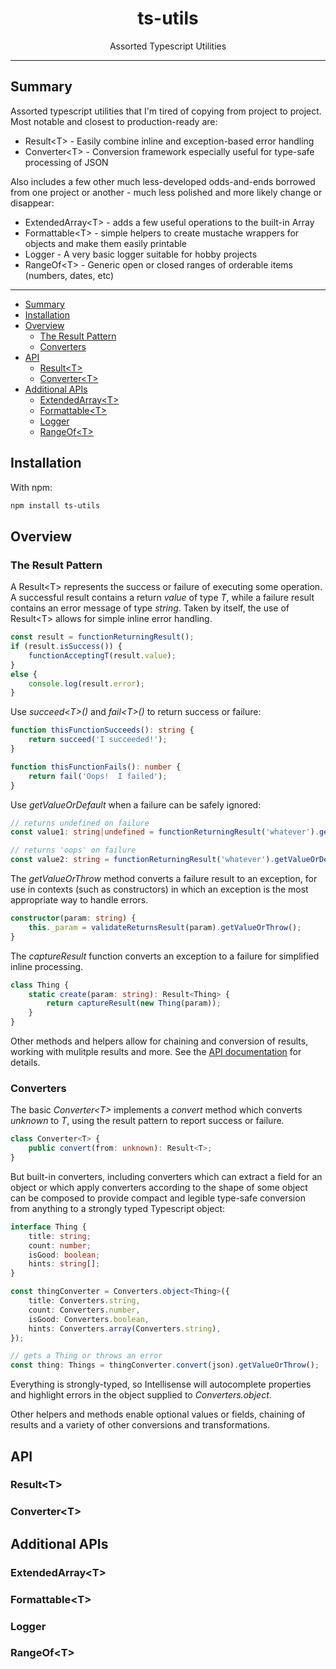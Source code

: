 <div align="center">
  <h1>ts-utils</h1>
  Assorted Typescript Utilities
</div>

<hr/>

## Summary

Assorted typescript utilities that I'm tired of copying from project to project. Most notable and closest to production-ready are:
* Result\<T\> - Easily combine inline and exception-based error handling
* Converter\<T\> - Conversion framework especially useful for type-safe processing of JSON

Also includes a few other much less-developed odds-and-ends borrowed from one project or another - much less polished and more likely change or disappear:
* ExtendedArray\<T\> - adds a few useful operations to the built-in Array
* Formattable\<T\> - simple helpers to create mustache wrappers for objects and make them easily printable
* Logger - A very basic logger suitable for hobby projects
* RangeOf\<T\> - Generic open or closed ranges of orderable items (numbers, dates, etc)

---

- [Summary](#summary)
- [Installation](#installation)
- [Overview](#overview)
  - [The Result Pattern](#the-result-pattern)
  - [Converters](#converters)
- [API](#api)
  - [Result\<T\>](#resultt)
  - [Converter\<T\>](#convertert)
- [Additional APIs](#additional-apis)
  - [ExtendedArray\<T\>](#extendedarrayt)
  - [Formattable\<T\>](#formattablet)
  - [Logger](#logger)
  - [RangeOf\<T\>](#rangeoft)

## Installation

With npm:
```sh
npm install ts-utils
```

## Overview
### The Result Pattern

A Result\<T\> represents the success or failure of executing some operation.  A successful result contains a return *value* of type *T*, while a failure result contains an error message of type *string*.  Taken by itself, the use of Result\<T\> allows for simple inline error handling.

```ts
const result = functionReturningResult();
if (result.isSuccess()) {
    functionAcceptingT(result.value);
}
else {
    console.log(result.error);
}
```

Use *succeed\<T>()* and *fail\<T\>()* to return success or failure:

```ts
function thisFunctionSucceeds(): string {
    return succeed('I succeeded!');
}

function thisFunctionFails(): number {
    return fail('Oops!  I failed');
}
```

Use *getValueOrDefault* when a failure can be safely ignored:
```ts
// returns undefined on failure
const value1: string|undefined = functionReturningResult('whatever').getValueOrDefault();

// returns 'oops' on failure
const value2: string = functionReturningResult('whatever').getValueOrDefault('oops');
```

The *getValueOrThrow* method converts a failure result to an exception, for use in contexts (such as constructors) in which an exception is the most appropriate way to handle errors.

```ts
constructor(param: string) {
    this._param = validateReturnsResult(param).getValueOrThrow();
}
```

The *captureResult* function converts an exception to a failure for simplified inline processing.

```ts
class Thing {
    static create(param: string): Result<Thing> {
        return captureResult(new Thing(param));
    }
}
```

Other methods and helpers allow for chaining and conversion of results, working with mulitple results and more.  See the [API documentation](#resultt) for details.

### Converters

The basic *Converter\<T\>* implements a *convert* method which converts *unknown* to *T*, using the result pattern to report success or failure.

```ts
class Converter<T> {
    public convert(from: unknown): Result<T>;
}
```

But built-in converters, including converters which can extract a field for an object or which apply converters according to the shape of some object can be composed to provide compact and legible type-safe conversion from anything to a strongly typed Typescript object:

```ts
interface Thing {
    title: string;
    count: number;
    isGood: boolean;
    hints: string[];
}

const thingConverter = Converters.object<Thing>({
    title: Converters.string,
    count: Converters.number,
    isGood: Converters.boolean,
    hints: Converters.array(Converters.string),
});

// gets a Thing or throws an error
const thing: Things = thingConverter.convert(json).getValueOrThrow();
```

Everything is strongly-typed, so Intellisense will autocomplete properties and highlight errors in the object supplied to *Converters.object*.

Other helpers and methods enable optional values or fields, chaining of results and a variety of other conversions and transformations.

## API

### Result\<T\>


### Converter\<T\>

## Additional APIs

### ExtendedArray\<T\>

### Formattable\<T\>

### Logger

### RangeOf\<T\>
